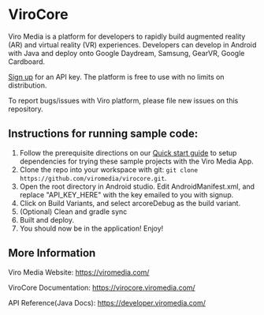 ViroCore
=====================

Viro Media is a platform for developers to rapidly build augmented reality (AR) and virtual reality (VR) experiences. Developers can develop in Android with Java and deploy onto Google Daydream, Samsung, GearVR, Google Cardboard.

[Sign up](https://viromedia.com/signup) for an API key. The platform is free to use with no limits on distribution.

To report bugs/issues with Viro platform, please file new issues on this repository.

## Instructions for running sample code:

1. Follow the prerequisite directions on our [Quick start guide](https://virocore.viromedia.com/docs/getting-started) to setup dependencies for trying these sample projects with the Viro Media App.
2. Clone the repo into your workspace with git: `git clone https://github.com/viromedia/virocore.git`.
3. Open the root directory in Android studio. Edit AndroidManifest.xml, and replace "API_KEY_HERE" with the key emailed to you with signup.
4. Click on Build Variants, and select arcoreDebug as the build variant.
5. (Optional) Clean and gradle sync
6. Built and deploy.
8. You should now be in the application! Enjoy!

## More Information

Viro Media Website: https://viromedia.com/

ViroCore Documentation: https://virocore.viromedia.com/

API Reference(Java Docs): https://developer.viromedia.com/
